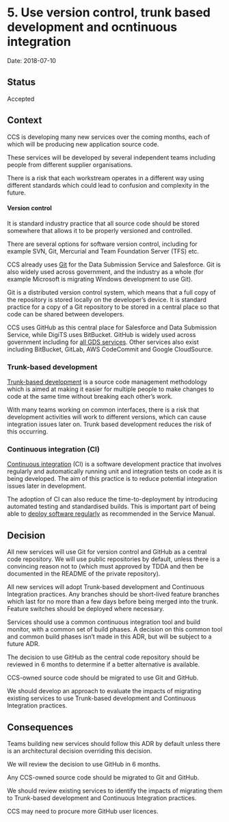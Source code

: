 # 5. Use version control, trunk based development and ocntinuous integration

Date: 2018-07-10

## Status

Accepted

## Context

CCS is developing many new services over the coming months, each of which will be producing new application source code. 

These services will be developed by several independent teams including people from different supplier organisations.

There is a risk that each workstream operates in a different way using different standards which could lead to confusion and complexity in the future.

#### Version control
It is standard industry practice that all source code should be stored somewhere that allows it to be properly versioned and controlled. 

There are several options for software version control, including for example SVN, Git, Mercurial and Team Foundation Server (TFS) etc.

CCS already uses [Git](https://en.wikipedia.org/wiki/Git#Adoption) for the Data Submission Service and Salesforce. Git is also widely used across government, and the industry as a whole (for example Microsoft is migrating Windows development to use Git).

Git is a distributed version control system, which means that a full copy of the repository is stored locally on the developer’s device. It is standard practice for a copy of a Git repository to be stored in a central place so that code can be shared between developers.

CCS uses GitHub as this central place for Salesforce and Data Submission Service, while DigiTS uses BitBucket. GitHub is widely used across government including for [all GDS services](https://github.com/alphagov). Other services also exist including BitBucket, GitLab, AWS CodeCommit and Google CloudSource.

### Trunk-based development
[Trunk-based development](https://trunkbaseddevelopment.com/) is a source code management methodology which is aimed at making it easier for multiple people to make changes to code at the same time without breaking each other’s work.

With many teams working on common interfaces, there is a risk that development activities will work to different versions, which can cause integration issues later on. Trunk based development reduces the risk of this occurring.

### Continuous integration (CI)
[Continuous integration](https://en.wikipedia.org/wiki/Continuous_integration) (CI) is a software development practice that involves regularly and automatically running unit and integration tests on code as it is being developed. The aim of this practice is to reduce potential integration issues later in development.

The adoption of CI can also reduce the time-to-deployment by introducing automated testing and standardised builds. This is important part of being able to [deploy software regularly](https://www.gov.uk/service-manual/technology/deploying-software-regularly) as recommended in the Service Manual.

## Decision

All new services will use Git for version control and GitHub as a central code repository. We will use public repositories by default, unless there is a convincing reason not to (which must approved by TDDA and then be documented in the README of the private repository).

All new services will adopt Trunk-based development and Continuous Integration practices. Any branches should be short-lived feature branches which last for no more than a few days before being merged into the trunk. Feature switches should be deployed where necessary. 

Services should use a common continuous integration tool and build monitor, with a common set of build phases. A decision on this common tool and common build phases isn’t made in this ADR, but will be subject to a future ADR.

The decision to use GitHub as the central code repository should be reviewed in 6 months to determine if a better alternative is available.

CCS-owned source code should be migrated to use Git and GitHub. 

We should develop an approach to evaluate the impacts of migrating existing services to use Trunk-based development and Continuous Integration practices.

## Consequences

Teams building new services should follow this ADR by default unless there is an architectural decision overriding this decision.

We will review the decision to use GitHub in 6 months.

Any CCS-owned source code should be migrated to Git and GitHub.

We should review existing services to identify the impacts of migrating them to Trunk-based development and Continuous Integration practices.

CCS may need to procure more GitHub user licences.
